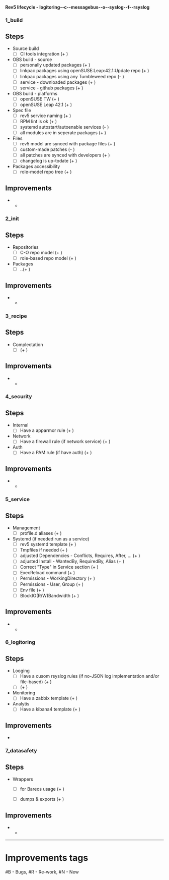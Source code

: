 #### Rev5 lifecycle - logitoring--c--messagebus--o--syslog--f--rsyslog
### 1_build

## Steps
- Source build
    - [ ] CI tools integration (+ )

- OBS build - source
    - [ ] personally updated packages (+ )
    - [ ] linkpac packages using openSUSE:Leap:42.1:Update repo (+ )
    - [ ] linkpac packages using any Tumbleweed repo (- )
    - [ ] service - downloaded packages (+ )
    - [ ] service - github packages (+ )

- OBS build - platforms
    - [ ] openSUSE TW (+ )
    - [ ] openSUSE Leap 42.1 (+ )

- Spec file
    - [ ] rev5 service naming (+ ) 
    - [ ] RPM lint is ok (+ ) 
    - [ ] systemd autostart/autoenable services (- ) 
    - [ ] all modules are in seperate packages (+ ) 

- Files
    - [ ] rev5 model are synced with package files (+ ) 
    - [ ] custom-made patches (- ) 
    - [ ] all patches are synced with developers (+ ) 
    - [ ] changelog is up-todate (+ ) 

- Packages accessibility
    - [ ] role-model repo tree (+ ) 

## Improvements 
- 
    - 

### 2_init

## Steps
- Repositories
    - [ ] C-O repo model (+ )
    - [ ] role-based repo model (+ )

- Packages 
    - [ ] ..(+ ) 

## Improvements 
- 
    - 

### 3_recipe

## Steps
- Complectation
    - [ ]  (+ ) 

## Improvements 
- 
    - 

### 4_security

## Steps

- Internal
    - [ ] Have a apparmor rule (+ )

- Network
    - [ ] Have a firewall rule (if network service) (+ ) 

- Auth
    - [ ] Have a PAM rule (if have auth) (+ ) 

## Improvements 
- 
    - 

### 5_service

## Steps
- Management
    - [ ]  profile.d aliases (+ ) 

- Systemd (if needed run as a service)
    - [ ] rev5 systemd template  (+ ) 
    - [ ] Tmpfiles if needed (+ ) 
    - [ ] adjusted Dependencies - Conflicts, Requires, After, ... (+ ) 
    - [ ] adjusted Install - WantedBy, RequiredBy, Alias (+ ) 
    - [ ] Correct "Type" in Service section (+ ) 
    - [ ] ExecReload command (+ ) 
    - [ ] Permissions - WorkingDirectory	  (+ )
    - [ ] Permissions - User,  Group  (+ ) 
    - [ ] Env file (+ ) 
    - [ ] BlockIO(R/W)Bandwidth (+ ) 

## Improvements 
- 
    - 

### 6_logitoring

## Steps
- Looging
    - [ ]  Have a cusom rsyslog rules (if no-JSON log implementation and/or file-based) (+ ) 
    - [ ]  (+ ) 

- Monitoring
    - [ ] Have a zabbix template (+ ) 

- Analytis
    - [ ] Have a kibana4 template (+ ) 
 
## Improvements 
*

### 7_datasafety

## Steps
- Wrappers
    - [ ] for Bareos usage (+ ) 
    - [ ] dumps & exports (+ ) 


## Improvements 
- 
    - 

-----
# Improvements tags
#B - Bugs, #R - Re-work, #N - New
